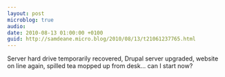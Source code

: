 ```yaml
---
layout: post
microblog: true
audio: 
date: 2010-08-13 01:00:00 +0100
guid: http://samdeane.micro.blog/2010/08/13/t21061237765.html
---
```

Server hard drive temporarily recovered, Drupal server upgraded, website on line again, spilled tea mopped up from desk... can I start now?
